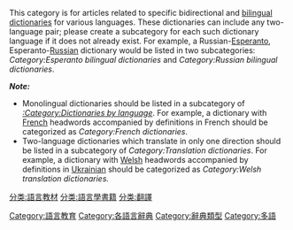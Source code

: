 This category is for articles related to specific bidirectional and
[bilingual dictionaries](../Page/bilingual_dictionary.md "wikilink") for
various languages. These dictionaries can include any two-language pair;
please create a subcategory for each such dictionary language if it does
not already exist. For example, a
Russian-[Esperanto](../Page/Esperanto.md "wikilink"),
Esperanto-[Russian](../Page/Russian_language.md "wikilink") dictionary
would be listed in two subcategories: *Category:Esperanto bilingual
dictionaries* and *Category:Russian bilingual dictionaries*.

***Note:***

  - Monolingual dictionaries should be listed in a subcategory of
    *[:Category:Dictionaries by
    language](https://zh.wikipedia.org/wiki/Category:Dictionaries_by_language "wikilink")*.
    For example, a dictionary with
    [French](../Page/French_language.md "wikilink") headwords
    accompanied by definitions in French should be categorized as
    *Category:French dictionaries*.
  - Two-language dictionaries which translate in only one direction
    should be listed in a subcategory of *Category:Translation
    dictionaries*. For example, a dictionary with
    [Welsh](../Page/Welsh_language.md "wikilink") headwords accompanied
    by definitions in
    [Ukrainian](../Page/Ukrainian_language.md "wikilink") should be
    categorized as *Category:Welsh translation dictionaries.*

[分类:語言教材](../Page/分类:語言教材.md "wikilink")
[分类:語言學書籍](../Page/分类:語言學書籍.md "wikilink")
[分类:翻譯](../Page/分类:翻譯.md "wikilink")

[Category:語言教育](https://zh.wikipedia.org/wiki/Category:語言教育 "wikilink")
[Category:各語言辭典](https://zh.wikipedia.org/wiki/Category:各語言辭典 "wikilink")
[Category:辭典類型](https://zh.wikipedia.org/wiki/Category:辭典類型 "wikilink")
[Category:多語](https://zh.wikipedia.org/wiki/Category:多語 "wikilink")